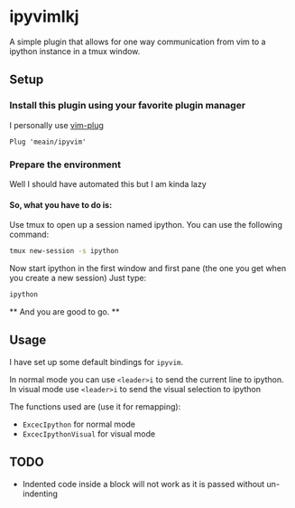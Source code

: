 # ipyvimIkj
A simple plugin that allows for one way communication from vim to a ipython instance in a tmux window.

## Setup

### Install this plugin using your favorite plugin manager

I personally use [vim-plug](https://github.com/junegunn/vim-plug)
```
Plug 'meain/ipyvim'
```

### Prepare the environment

Well I should have automated this but I am kinda lazy

#### So, what you have to do is:

Use tmux to open up a session named ipython. You can use the following command:
```sh
tmux new-session -s ipython
```

Now start ipython in the first window and first pane (the one you get when you create a new session)
Just type:
```sh
ipython
```

** And you are good to go. **

## Usage

I have set up some default bindings for `ipyvim`.

In normal mode you can use `<leader>i` to send the current line to ipython.  
In visual mode use `<leader>i` to send the visual selection to ipython

The functions used are (use it for remapping):
* `ExcecIpython` for normal mode
* `ExcecIpythonVisual` for visual mode


## TODO

* Indented code inside a block will not work as it is passed without un-indenting
